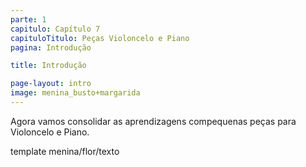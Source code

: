 ```yaml
---
parte: 1
capitulo: Capítulo 7
capituloTitulo: Peças Violoncelo e Piano
pagina: Introdução

title: Introdução

page-layout: intro
image: menina_busto+margarida
---
```


Agora vamos consolidar as aprendizagens compequenas peças para Violoncelo e Piano.

template menina/flor/texto
